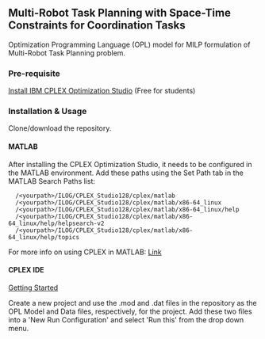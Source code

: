 ## Multi-Robot Task Planning with Space-Time Constraints for Coordination Tasks
Optimization Programming Language (OPL) model for MILP formulation of Multi-Robot Task Planning problem.

### Pre-requisite
[Install IBM CPLEX Optimization Studio](http://www-01.ibm.com/support/docview.wss?uid=swg27050618)
(Free for students)

### Installation & Usage
Clone/download the repository.

#### MATLAB
After installing the CPLEX Optimization Studio, it needs to be configured in the MATLAB environment. Add these paths using the Set Path tab in the MATLAB Search Paths list:

~~~~
  /<yourpath>/ILOG/CPLEX_Studio128/cplex/matlab
  /<yourpath>/ILOG/CPLEX_Studio128/cplex/matlab/x86-64_linux
  /<yourpath>/ILOG/CPLEX_Studio128/cplex/matlab/x86-64_linux/help
  /<yourpath>/ILOG/CPLEX_Studio128/cplex/matlab/x86-64_linux/help/helpsearch-v2
  /<yourpath>/ILOG/CPLEX_Studio128/cplex/matlab/x86-64_linux/help/topics
~~~~

For more info on using CPLEX in MATLAB: [Link](https://www.ibm.com/support/knowledgecenter/en/SSSA5P_12.6.2/ilog.odms.cplex.help/CPLEX/MATLAB/topics/gs_install.html)

#### CPLEX IDE
[Getting Started](https://www.ibm.com/support/knowledgecenter/en/SSSA5P_12.6.2/ilog.odms.studio.help/Optimization_Studio/topics/PLUGINS_ROOT/ilog.odms.ide.help/OPL_Studio/gsoplide/topics/opl_ide_gettingstarted_TOC.html)

Create a new project and use the .mod and .dat files in the repository as the OPL Model and Data files, respectively, for the project.
Add these two files into a 'New Run Configuration' and select 'Run this' from the drop down menu.
